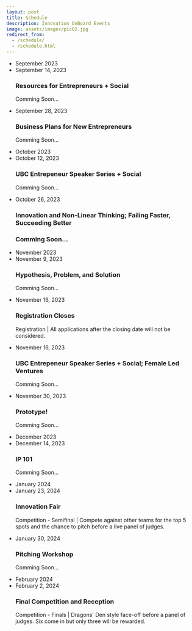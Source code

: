 ```yaml
---
layout: post
title: Schedule
description: Innovation OnBoard Events
image: assets/images/pic02.jpg
redirect_from:
  - /schedule/
  - /schedule.html
---
```


<div class="row">
        <div class="12u$(small)">
            <ul class="timeline">
                <li class="timeline-item period">
                    <div class="timeline-info"></div>
                    <div class="timeline-marker-i"></div>
                    <div class="timeline-content">
                        <span class="button timeline-title header-inner">September 2023</span>
                    </div>
                </li>
                <li class="timeline-item">
                    <div class="timeline-info">
                        <span>September 14, 2023</span>
                        <!-- <span class="timeline-time">5PM, UBC CHBE 202</span> dm--> 
                    </div>
                    <div class="timeline-marker"></div>
                    <div class="timeline-content">
                        <h3 class="timeline-title">Resources for Entrepreneurs + Social </h3>
                        <p>Comming Soon...</p>
                        <!-- <p><span class="timeline-desc">Workshop series</span> | Learn about resources for entrepreneurs in Vancouver, presented by e@UBC, CDL and HATCH. Hear the story of Casemir Kuzyk, graduate of the IOB 2017-2018 program. Innovation OnBoard and APSC co-op office have some exciting news to share. Starting from this year IOB alumni can apply for the Entrepreneurial co-op program and work on their venture as part of their co-op term.</p> -->
                    </div>
                </li>
                <li class="timeline-item">
                    <div class="timeline-info">
                        <span>September 28, 2023</span>
                        <!-- <span class="timeline-time">5:30PM, UBC CHBE 202</span> dm-->
                    </div>
                    <div class="timeline-marker"></div>
                    <div class="timeline-content">
                        <h3 class="timeline-title">Business Plans for New Entrepreneurs</h3>
                         <p>Comming Soon...</p>
                        <!-- <p><span class="timeline-desc">Workshop series</span> | Robin Coope PhD PEng, is the Group Leader for Instrumentation at the BC Cancer Michael Smith Genome Sciences Centre. He has over 25 years of experience in prototyping and early product development. His current work is centered around automated sample handling for genomics and other biomedical assays, as well as medical device projects in orthopaedic trauma and radiation oncology. He also mentors many biomedical engineering students in designing devices and apparatus destined for manufacture at BC Cancer's Joint Engineering Centre. Dr. Coope holds nine patents and two spin-off companies have emerged from the GSC's Instrumentation Group since 2012.  <a href="https://www.eventbrite.ca/e/how-to-actually-make-stuff-prototyping-for-products-and-instrumentation-tickets-50340796678">RSVP</a></p> -->
                    </div>
                </li>
                <li class="timeline-item period">
                    <div class="timeline-info"></div>
                    <div class="timeline-marker"></div>
                    <div class="timeline-content">
                        <span class="button timeline-title header-inner">October 2023</span>
                    </div>
                </li>
                <li class="timeline-item">
                    <div class="timeline-info">
                        <span>October 12, 2023</span>
                        <!-- <span class="timeline-time">6:30PM, UBC CHBE 102</span> -->
                    </div>
                    <div class="timeline-marker"></div>
                    <div class="timeline-content">
                        <h3 class="timeline-title"> UBC Entrepeneur Speaker Series + Social </h3>
                         <p>Comming Soon...</p>
                        <!-- <p><span class="timeline-desc"> Zack Eberwein, CEO of Embrace Orthopaedics</span> | Two years ago Zack was a young engineering graduate with a dream to build things and change the world. Today, Zack is the CEO of Embrace Orthopaedics, one of the fastest growing UBC companies. Embrace Orthopaedics  is revolutionizing your knee supports by introducing the next generation of athletic wear. <a href="https://www.eventbrite.ca/e/ubc-succes-story-embrace-orthopaedics-tickets-50342314217">RSVP</a> </p> -->
                    </div>
                </li>
                <li class="timeline-item">
                    <div class="timeline-info">
                        <span>October 26, 2023</span>
                        <!-- <span class="timeline-time">6:00PM, UBC CHBE 202</span> -->
                    </div>
                    <div class="timeline-marker"></div>
                    <div class="timeline-content">
                        <h3 class="timeline-title">Innovation and Non-Linear Thinking; Failing Faster, Succeeding Better<h3>
                         <p>Comming Soon...</p>
                        <!-- <p><span class="timeline-desc"> Mentor and student mixer</span> | So you want to start your venture tackling an important problem, but don't know where to find the challenges?  Or, perhaps, you are looking to mingle  with industry professionals and fellow-entrepreneurs? Then the Mentor and Student Mixer is just for you! The night will consist of some ice breaker events such as "speed dating" sessions between mentors and students  followed up by a networking session with full catering and drinks provided. At the sesion, invited professionals will share their ideas and challenges they experience in their industry. </p> -->
                    </div>
                </li>
                <!-- <li class="timeline-item">
                    <div class="timeline-info">
                        <span>October 2023</span>
                        <span class="timeline-time">5PM, UBC CHBE 202</span>
                    </div>
                    <div class="timeline-marker"></div>
                    <div class="timeline-content">
                        <h3 class="timeline-title">IP 101</h3>
                         <p>Comming Soon...</p>
                        <p><span class="timeline-desc">Workshop series</span> | Learn the basics about intellectual property including associated costs, why you need it and why it's important. Learn how to properly read, understand and "go-around" the patent claims.</p>
                    </div>
                </li> -->
                <li class="timeline-item period">
                    <div class="timeline-info"></div>
                    <div class="timeline-marker"></div>
                    <div class="timeline-content">
                        <span class="button timeline-title header-inner">November 2023</span>
                    </div>
                </li>
                <li class="timeline-item">
                    <div class="timeline-info">
                        <span>November 9, 2023</span>
                        <!-- <span class="timeline-time">5:00PM, UBC CHBE 202</span> -->
                    </div>
                    <div class="timeline-marker"></div>
                    <div class="timeline-content">
                        <h3 class="timeline-title">Hypothesis, Problem, and Solution</h3>
                         <p>Comming Soon...</p>
                        <!-- <p><span class="timeline-desc"> Workshop series </span> | Come learn how to test and validate your ideas, saving you precious time and money</p> --> 
                    </div>
                </li>
                <li class="timeline-item">
                    <div class="timeline-info">
                        <span>November 16, 2023</span>
                    </div>
                    <div class="timeline-marker"></div>
                    <div class="timeline-content">
                        <h3 class="timeline-title"><b>Registration Closes</b></h3>
                        <p><span class="timeline-desc">Registration</span> | All applications after the closing date will not be considered.</p>
                    </div>
                </li>
                <li class="timeline-item">
                    <div class="timeline-info">
                        <span>November 16, 2023</span>
                        <!-- <span class="timeline-time">5PM, UBC CHBE 202</span> -->
                    </div>
                    <div class="timeline-marker"></div>
                    <div class="timeline-content">
                        <h3 class="timeline-title">UBC Entrepeneur Speaker Series + Social; Female Led Ventures</h3>
                        <p>Comming Soon...</p>
                    </div>
                </li>
                 <li class="timeline-item">
                    <div class="timeline-info">
                        <span>November 30, 2023</span>
                        <!-- <span class="timeline-time">5PM, UBC CHBE 202</span> -->
                    </div>
                    <div class="timeline-marker"></div>
                    <div class="timeline-content">
                        <h3 class="timeline-title">Prototype!</h3>
                        <p>Comming Soon...</p>
                    </div>
                </li>
                 <li class="timeline-item period">
                    <div class="timeline-info"></div>
                    <div class="timeline-marker"></div>
                    <div class="timeline-content">
                        <span class="button timeline-title header-inner">December 2023</span>
                    </div>
                </li> <li class="timeline-item">
                    <div class="timeline-info">
                        <span>December 14, 2023</span>
                        <!-- <span class="timeline-time">5PM, UBC CHBE 202</span> -->
                    </div>
                    <div class="timeline-marker"></div>
                    <div class="timeline-content">
                        <h3 class="timeline-title">IP 101</h3>
                        <p>Comming Soon...</p>
                    </div>
                </li>
                <li class="timeline-item period">
                    <div class="timeline-info"></div>
                    <div class="timeline-marker"></div>
                    <div class="timeline-content">
                        <span class="button timeline-title header-inner">January 2024</span>
                    </div>
                </li>
                 <li class="timeline-item">
                    <div class="timeline-info">
                        <span>January 23, 2024</span>
			<!-- <span class="timeline-time">5:30PM, UBC CHBE Atrium</span> -->
                    </div>
                    <div class="timeline-marker"></div>
                    <div class="timeline-content">
                        <h3 class="timeline-title">Innovation Fair</h3>
                        <p><span class="timeline-desc">Competition - Semifinal</span> | Compete against other teams for the top 5 spots and the chance to pitch before a live panel of judges.
                        </p>
                    </div>
                </li>
                <li class="timeline-item">
                    <div class="timeline-info">
                        <span>January 30, 2024</span>
			<!-- <span class="timeline-time">5:30PM, UBC CHBE Atrium</span> -->
                    </div>
                    <div class="timeline-marker"></div>
                    <div class="timeline-content">
                        <h3 class="timeline-title">Pitching Workshop</h3>
                        <p>Comming Soon...</p>
                    </div>
                </li>
                <li class="timeline-item period">
                    <div class="timeline-info"></div>
                    <div class="timeline-marker"></div>
                    <div class="timeline-content">
                        <span class="button timeline-title header-inner">February 2024</span>
                    </div>
                </li>
                <li class="timeline-item">
                    <div class="timeline-info">
                        <span>February 2, 2024</span>
			<!-- <span class="timeline-time">6PM, TBD</span> -->
                    </div>
                    <div class="timeline-marker"></div>
                    <div class="timeline-content">
                        <h3 class="timeline-title"><b>Final Competition and Reception</b></h3>
                        <p><span class="timeline-desc">Competition - Finals</span> | Dragons' Den style face-off before a panel of judges. Six come in but only three will be rewarded. 
<!-- <a href="https://www.eventbrite.ca/e/iob-final-competition-tickets-55945387159">RSVP</a> -->
                        </p>
                    </div>
                </li>
            </ul>
        </div>
    </div>

